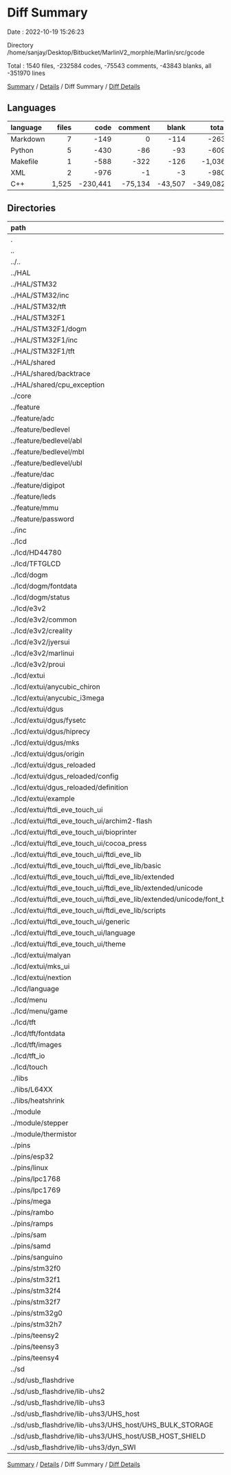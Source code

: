 # Diff Summary

Date : 2022-10-19 15:26:23

Directory /home/sanjay/Desktop/Bitbucket/MarlinV2_morphle/Marlin/src/gcode

Total : 1540 files,  -232584 codes, -75543 comments, -43843 blanks, all -351970 lines

[Summary](results.md) / [Details](details.md) / Diff Summary / [Diff Details](diff-details.md)

## Languages
| language | files | code | comment | blank | total |
| :--- | ---: | ---: | ---: | ---: | ---: |
| Markdown | 7 | -149 | 0 | -114 | -263 |
| Python | 5 | -430 | -86 | -93 | -609 |
| Makefile | 1 | -588 | -322 | -126 | -1,036 |
| XML | 2 | -976 | -1 | -3 | -980 |
| C++ | 1,525 | -230,441 | -75,134 | -43,507 | -349,082 |

## Directories
| path | files | code | comment | blank | total |
| :--- | ---: | ---: | ---: | ---: | ---: |
| . | 1,540 | -232,584 | -75,543 | -43,843 | -351,970 |
| .. | 1,540 | -232,584 | -75,543 | -43,843 | -351,970 |
| ../.. | 5 | -2,620 | -4,962 | -1,137 | -8,719 |
| ../HAL | 130 | -10,812 | -5,143 | -2,817 | -18,772 |
| ../HAL/STM32 | 48 | -4,193 | -1,560 | -956 | -6,709 |
| ../HAL/STM32/inc | 4 | -39 | -93 | -15 | -147 |
| ../HAL/STM32/tft | 10 | -1,264 | -278 | -293 | -1,835 |
| ../HAL/STM32F1 | 42 | -3,798 | -1,728 | -958 | -6,484 |
| ../HAL/STM32F1/dogm | 1 | -123 | -23 | -25 | -171 |
| ../HAL/STM32F1/inc | 4 | -36 | -93 | -12 | -141 |
| ../HAL/STM32F1/tft | 6 | -479 | -142 | -121 | -742 |
| ../HAL/shared | 38 | -2,772 | -1,811 | -892 | -5,475 |
| ../HAL/shared/backtrace | 14 | -1,654 | -891 | -562 | -3,107 |
| ../HAL/shared/cpu_exception | 3 | -217 | -186 | -61 | -464 |
| ../core | 16 | -3,012 | -800 | -565 | -4,377 |
| ../feature | 127 | -14,291 | -4,972 | -3,747 | -23,010 |
| ../feature/adc | 2 | -55 | -62 | -27 | -144 |
| ../feature/bedlevel | 12 | -2,561 | -900 | -733 | -4,194 |
| ../feature/bedlevel/abl | 2 | -339 | -97 | -75 | -511 |
| ../feature/bedlevel/mbl | 2 | -157 | -57 | -44 | -258 |
| ../feature/bedlevel/ubl | 4 | -1,811 | -611 | -541 | -2,963 |
| ../feature/dac | 6 | -253 | -180 | -80 | -513 |
| ../feature/digipot | 3 | -136 | -76 | -35 | -247 |
| ../feature/leds | 14 | -876 | -391 | -259 | -1,526 |
| ../feature/mmu | 5 | -875 | -181 | -271 | -1,327 |
| ../feature/password | 2 | -51 | -50 | -19 | -120 |
| ../inc | 8 | -8,968 | -1,119 | -810 | -10,897 |
| ../lcd | 734 | -119,316 | -23,391 | -18,214 | -160,921 |
| ../lcd/HD44780 | 3 | -2,011 | -436 | -402 | -2,849 |
| ../lcd/TFTGLCD | 3 | -1,669 | -372 | -270 | -2,311 |
| ../lcd/dogm | 63 | -12,109 | -1,478 | -1,236 | -14,823 |
| ../lcd/dogm/fontdata | 35 | -5,432 | -255 | -124 | -5,811 |
| ../lcd/dogm/status | 8 | -1,688 | -195 | -179 | -2,062 |
| ../lcd/e3v2 | 52 | -16,947 | -2,787 | -2,339 | -22,073 |
| ../lcd/e3v2/common | 7 | -728 | -457 | -158 | -1,343 |
| ../lcd/e3v2/creality | 4 | -3,846 | -331 | -524 | -4,701 |
| ../lcd/e3v2/jyersui | 5 | -4,710 | -135 | -358 | -5,203 |
| ../lcd/e3v2/marlinui | 9 | -1,920 | -531 | -369 | -2,820 |
| ../lcd/e3v2/proui | 26 | -5,739 | -1,333 | -926 | -7,998 |
| ../lcd/extui | 448 | -53,158 | -12,808 | -9,916 | -75,882 |
| ../lcd/extui/anycubic_chiron | 8 | -1,400 | -374 | -231 | -2,005 |
| ../lcd/extui/anycubic_i3mega | 3 | -947 | -127 | -174 | -1,248 |
| ../lcd/extui/dgus | 24 | -6,220 | -1,295 | -1,344 | -8,859 |
| ../lcd/extui/dgus/fysetc | 4 | -868 | -206 | -158 | -1,232 |
| ../lcd/extui/dgus/hiprecy | 4 | -848 | -215 | -158 | -1,221 |
| ../lcd/extui/dgus/mks | 4 | -2,731 | -303 | -628 | -3,662 |
| ../lcd/extui/dgus/origin | 4 | -664 | -216 | -139 | -1,019 |
| ../lcd/extui/dgus_reloaded | 23 | -3,424 | -543 | -923 | -4,890 |
| ../lcd/extui/dgus_reloaded/config | 5 | -339 | -116 | -69 | -524 |
| ../lcd/extui/dgus_reloaded/definition | 7 | -530 | -153 | -118 | -801 |
| ../lcd/extui/example | 1 | -59 | -56 | -23 | -138 |
| ../lcd/extui/ftdi_eve_touch_ui | 244 | -19,742 | -6,158 | -3,523 | -29,423 |
| ../lcd/extui/ftdi_eve_touch_ui/archim2-flash | 4 | -480 | -150 | -139 | -769 |
| ../lcd/extui/ftdi_eve_touch_ui/bioprinter | 17 | -834 | -367 | -200 | -1,401 |
| ../lcd/extui/ftdi_eve_touch_ui/cocoa_press | 20 | -1,080 | -426 | -255 | -1,761 |
| ../lcd/extui/ftdi_eve_touch_ui/ftdi_eve_lib | 63 | -9,947 | -2,162 | -1,301 | -13,410 |
| ../lcd/extui/ftdi_eve_touch_ui/ftdi_eve_lib/basic | 11 | -2,227 | -506 | -403 | -3,136 |
| ../lcd/extui/ftdi_eve_touch_ui/ftdi_eve_lib/extended | 45 | -7,037 | -1,528 | -769 | -9,334 |
| ../lcd/extui/ftdi_eve_touch_ui/ftdi_eve_lib/extended/unicode | 16 | -5,221 | -644 | -315 | -6,180 |
| ../lcd/extui/ftdi_eve_touch_ui/ftdi_eve_lib/extended/unicode/font_bitmaps | 2 | -976 | -1 | -3 | -980 |
| ../lcd/extui/ftdi_eve_touch_ui/ftdi_eve_lib/scripts | 4 | -386 | -84 | -82 | -552 |
| ../lcd/extui/ftdi_eve_touch_ui/generic | 121 | -6,147 | -2,557 | -1,368 | -10,072 |
| ../lcd/extui/ftdi_eve_touch_ui/language | 3 | -156 | -57 | -19 | -232 |
| ../lcd/extui/ftdi_eve_touch_ui/theme | 9 | -796 | -194 | -149 | -1,139 |
| ../lcd/extui/malyan | 3 | -331 | -229 | -85 | -645 |
| ../lcd/extui/mks_ui | 134 | -18,950 | -3,632 | -3,244 | -25,826 |
| ../lcd/extui/nextion | 6 | -862 | -214 | -142 | -1,218 |
| ../lcd/language | 34 | -13,878 | -1,087 | -629 | -15,594 |
| ../lcd/menu | 45 | -6,410 | -1,947 | -1,463 | -9,820 |
| ../lcd/menu/game | 11 | -875 | -377 | -211 | -1,463 |
| ../lcd/tft | 62 | -9,054 | -1,511 | -1,073 | -11,638 |
| ../lcd/tft/fontdata | 6 | -1,966 | -173 | -48 | -2,187 |
| ../lcd/tft/images | 35 | -3,090 | -735 | -181 | -4,006 |
| ../lcd/tft_io | 13 | -1,350 | -334 | -228 | -1,912 |
| ../lcd/touch | 2 | -132 | -46 | -38 | -216 |
| ../libs | 35 | -3,964 | -1,782 | -928 | -6,674 |
| ../libs/L64XX | 3 | -971 | -87 | -182 | -1,240 |
| ../libs/heatshrink | 4 | -380 | -101 | -72 | -553 |
| ../module | 89 | -24,220 | -6,618 | -4,469 | -35,307 |
| ../module/stepper | 9 | -3,033 | -367 | -303 | -3,703 |
| ../module/thermistor | 52 | -2,706 | -1,213 | -155 | -4,074 |
| ../pins | 332 | -29,335 | -20,734 | -8,120 | -58,189 |
| ../pins/esp32 | 13 | -442 | -560 | -176 | -1,178 |
| ../pins/linux | 1 | -472 | -120 | -107 | -699 |
| ../pins/lpc1768 | 14 | -1,920 | -1,256 | -555 | -3,731 |
| ../pins/lpc1769 | 13 | -1,167 | -784 | -351 | -2,302 |
| ../pins/mega | 34 | -1,814 | -1,551 | -641 | -4,006 |
| ../pins/rambo | 7 | -593 | -369 | -197 | -1,159 |
| ../pins/ramps | 62 | -3,865 | -3,555 | -1,131 | -8,551 |
| ../pins/sam | 19 | -1,638 | -1,209 | -548 | -3,395 |
| ../pins/samd | 3 | -633 | -886 | -347 | -1,866 |
| ../pins/sanguino | 24 | -786 | -1,475 | -354 | -2,615 |
| ../pins/stm32f0 | 2 | -41 | -63 | -18 | -122 |
| ../pins/stm32f1 | 67 | -5,031 | -4,042 | -1,647 | -10,720 |
| ../pins/stm32f4 | 46 | -4,690 | -2,851 | -1,320 | -8,861 |
| ../pins/stm32f7 | 2 | -148 | -142 | -45 | -335 |
| ../pins/stm32g0 | 1 | -188 | -186 | -66 | -440 |
| ../pins/stm32h7 | 6 | -508 | -296 | -120 | -924 |
| ../pins/teensy2 | 9 | -446 | -786 | -200 | -1,432 |
| ../pins/teensy3 | 2 | -92 | -140 | -34 | -266 |
| ../pins/teensy4 | 2 | -75 | -152 | -32 | -259 |
| ../sd | 62 | -14,855 | -5,745 | -2,745 | -23,345 |
| ../sd/usb_flashdrive | 45 | -11,105 | -3,169 | -1,828 | -16,102 |
| ../sd/usb_flashdrive/lib-uhs2 | 19 | -3,029 | -1,205 | -766 | -5,000 |
| ../sd/usb_flashdrive/lib-uhs3 | 24 | -7,815 | -1,885 | -992 | -10,692 |
| ../sd/usb_flashdrive/lib-uhs3/UHS_host | 22 | -7,534 | -1,790 | -950 | -10,274 |
| ../sd/usb_flashdrive/lib-uhs3/UHS_host/UHS_BULK_STORAGE | 3 | -1,129 | -405 | -250 | -1,784 |
| ../sd/usb_flashdrive/lib-uhs3/UHS_host/USB_HOST_SHIELD | 3 | -1,200 | -357 | -194 | -1,751 |
| ../sd/usb_flashdrive/lib-uhs3/dyn_SWI | 2 | -281 | -95 | -42 | -418 |

[Summary](results.md) / [Details](details.md) / Diff Summary / [Diff Details](diff-details.md)